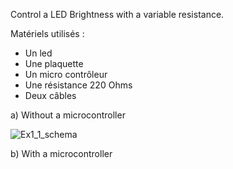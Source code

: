 Control a LED Brightness with a variable resistance.

Matériels utilisés : 
- Un led
- Une plaquette
- Un micro contrôleur
- Une résistance 220 Ohms
- Deux câbles

a) Without a microcontroller

 ![Ex1_1_schema](/1/img/exercice1_1_schema.png)

b) With a microcontroller
